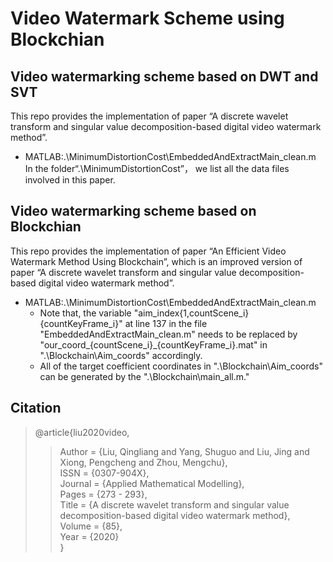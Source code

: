 # Video Watermark Scheme using Blockchian
## Video watermarking scheme based on DWT and SVT
This repo provides the implementation of paper “A discrete wavelet transform and singular value decomposition-based digital video watermark method”.
* MATLAB:.\MinimumDistortionCost\EmbeddedAndExtractMain_clean.m  
In the folder“.\MinimumDistortionCost”， we list all the data files involved in this paper.
## Video watermarking scheme based on Blockchian
This repo provides the implementation of paper “An Efficient Video Watermark Method Using Blockchain”, which is an improved version of paper “A discrete wavelet transform and singular value decomposition-based digital video watermark method”.
* MATLAB:.\MinimumDistortionCost\EmbeddedAndExtractMain_clean.m
  * Note that, the variable "aim_index{1,countScene_i}{countKeyFrame_i}" at line 137 in the file "EmbeddedAndExtractMain_clean.m" needs to be replaced by "our_coord_{countScene_i}_{countKeyFrame_i}.mat" in ".\Blockchain\Aim_coords" accordingly.
  * All of the target coefficient coordinates in ".\Blockchain\Aim_coords" can be generated by the ".\Blockchain\main_all.m."
## Citation
> @article{liu2020video,  
>> Author = {Liu, Qingliang and Yang, Shuguo and Liu, Jing and Xiong, Pengcheng and Zhou, Mengchu},  
>> ISSN = {0307-904X},  
>> Journal = {Applied Mathematical Modelling},  
>> Pages = {273 - 293},  
>> Title = {A discrete wavelet transform and singular value decomposition-based digital video watermark method},  
>> Volume = {85},  
>> Year = {2020}  
> }
